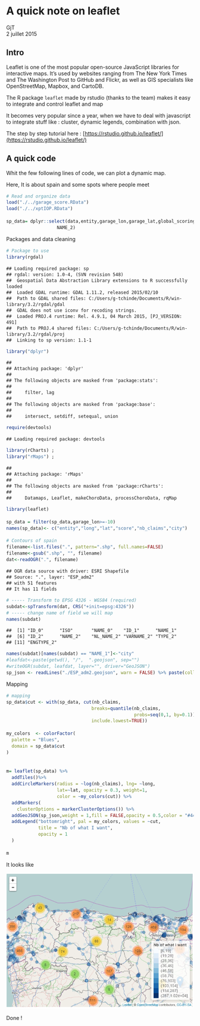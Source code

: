 # A quick note on leaflet
GjT  
2 juillet 2015  

## Intro

Leaflet is one of the most popular open-source JavaScript libraries for interactive maps. It’s used by websites ranging from The New York Times and The Washington Post to GitHub and Flickr, as well as GIS specialists like OpenStreetMap, Mapbox, and CartoDB.

The R package `leaflet` made by rstudio (thanks to the team) makes it easy to integrate and control leaflet and map

It becomes very popular since a year, when we have to deal with javascript to integrate stuff like : cluster, dynamic legends, combination with json.

The step by step tutorial here : [https://rstudio.github.io/leaflet/](https://rstudio.github.io/leaflet/)

## A quick code

Whit the few following lines of code, we can plot a dynamic map.

Here, It is about spain and some spots where people meet


```r
# Read and organize data
load("./../garage_score.RData")
load("./../xptIOP.RData")

sp_data= dplyr::select(data,entity,garage_lon,garage_lat,global_scoring,claims_volume_2011_2014,
                   NAME_2)
```

Packages and data cleaning


```r
# Package to use
library(rgdal)
```

```
## Loading required package: sp
## rgdal: version: 1.0-4, (SVN revision 548)
##  Geospatial Data Abstraction Library extensions to R successfully loaded
##  Loaded GDAL runtime: GDAL 1.11.2, released 2015/02/10
##  Path to GDAL shared files: C:/Users/g-tchinde/Documents/R/win-library/3.2/rgdal/gdal
##  GDAL does not use iconv for recoding strings.
##  Loaded PROJ.4 runtime: Rel. 4.9.1, 04 March 2015, [PJ_VERSION: 491]
##  Path to PROJ.4 shared files: C:/Users/g-tchinde/Documents/R/win-library/3.2/rgdal/proj
##  Linking to sp version: 1.1-1
```

```r
library("dplyr")
```

```
## 
## Attaching package: 'dplyr'
## 
## The following objects are masked from 'package:stats':
## 
##     filter, lag
## 
## The following objects are masked from 'package:base':
## 
##     intersect, setdiff, setequal, union
```

```r
require(devtools)
```

```
## Loading required package: devtools
```

```r
library(rCharts) ; 
library("rMaps") ; 
```

```
## 
## Attaching package: 'rMaps'
## 
## The following objects are masked from 'package:rCharts':
## 
##     Datamaps, Leaflet, makeChoroData, processChoroData, rqMap
```

```r
library(leaflet)

sp_data = filter(sp_data,garage_lon>=-10)
names(sp_data)<- c("entity","long","lat","score","nb_claims","city")

# Contours of spain
filename<-list.files(".", pattern=".shp", full.names=FALSE)
filename<-gsub(".shp", "", filename)
dat<-readOGR(".", filename) 
```

```
## OGR data source with driver: ESRI Shapefile 
## Source: ".", layer: "ESP_adm2"
## with 51 features
## It has 11 fields
```

```r
# ----- Transform to EPSG 4326 - WGS84 (required)
subdat<-spTransform(dat, CRS("+init=epsg:4326"))
# ----- change name of field we will map
names(subdat)
```

```
##  [1] "ID_0"      "ISO"       "NAME_0"    "ID_1"      "NAME_1"   
##  [6] "ID_2"      "NAME_2"    "NL_NAME_2" "VARNAME_2" "TYPE_2"   
## [11] "ENGTYPE_2"
```

```r
names(subdat)[names(subdat) == "NAME_1"]<-"city"
#leafdat<-paste(getwd(), "/",  ".geojson", sep="") 
#writeOGR(subdat, leafdat, layer="", driver="GeoJSON")
sp_json <- readLines("./ESP_adm2.geojson", warn = FALSE) %>% paste(collapse = "\n") 
```

Mapping


```r
# mapping
sp_data$cut <- with(sp_data, cut(nb_claims, 
                                breaks=quantile(nb_claims,
                                                probs=seq(0,1, by=0.1)), 
                                include.lowest=TRUE))

my_colors  <- colorFactor(
  palette = "Blues",
  domain = sp_data$cut
)


m= leaflet(sp_data) %>%
  addTiles()%>%
  addCircleMarkers(radius = ~log(nb_claims), lng= ~long,
                   lat=~lat, opacity = 0.3, weight=1,
                   color = ~my_colors(cut)) %>%
  addMarkers(
    clusterOptions = markerClusterOptions()) %>% 
  addGeoJSON(sp_json,weight = 1,fill = FALSE,opacity = 0.5,color = "#444444")%>%
  addLegend("bottomright", pal = my_colors, values = ~cut,
            title = "Nb of what I want",
            opacity = 1
  )

m
```
It looks like 

![my leaflet][id]





Done ! 

[id]: images/lflt.PNG "A simple leaflet"

